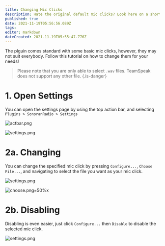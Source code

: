```yaml
---
title: Changing Mic Clicks
description: Hate the original default mic clicks? Look here on a short tutorial on how to change them!
published: true
date: 2021-11-19T05:56:56.089Z
tags: 
editor: markdown
dateCreated: 2021-11-19T05:55:47.776Z
---
```


The plguin comes standard with some basic mic clicks, however, they may not suit everybody. Follow this tutorial on how to change them for your needs!

> Please note that you are only able to select `.wav` files. TeamSpeak does not support any other file.
{.is-danger}

# 1. Open Settings

You can open the settings page by using the top action bar, and selecting `Plugins > SonoranRadio > Settings`

![actbar.png](https://i.imgur.com/z2u3Vox.png)

![settings.png](https://i.imgur.com/fWPQZDn.png)

# 2a. Changing

You can change the specified mic click by pressing `Configure...`, `Choose File...`, and navigating to select the file you want as your mic click.

![settings.png](https://i.imgur.com/hrCJ0Br.png)

![choose.png=50%x](https://i.imgur.com/uDigBRa.png)

# 2b. Disabling

Disabling is even easier, just click `Configure...` then `Disable` to disable the selected mic click.

![settings.png](https://i.imgur.com/LoKGRlA.png)
